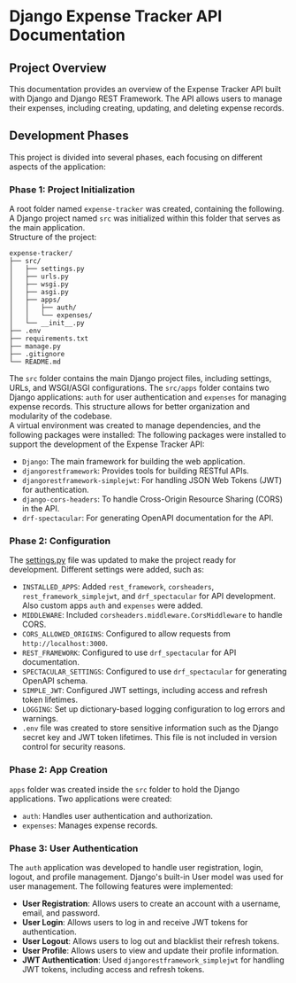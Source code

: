 # Django Expense Tracker API Documentation

## Project Overview
This documentation provides an overview of the Expense Tracker API built with Django and Django REST Framework.
The API allows users to manage their expenses, including creating, updating, and deleting expense records.

## Development Phases
This project is divided into several phases, each focusing on different aspects of the application:

### Phase 1: Project Initialization
A root folder named `expense-tracker` was created, containing the following. A Django project named `src` was initialized within this folder that serves as the main application.
<br/>
Structure of the project:
```
expense-tracker/
├── src/
│   ├── settings.py
│   ├── urls.py
│   ├── wsgi.py
│   ├── asgi.py
│   ├── apps/
│   │   ├── auth/
│   │   └── expenses/
│   └── __init__.py
├── .env
├── requirements.txt
├── manage.py
├── .gitignore
└── README.md

```
The `src` folder contains the main Django project files, including settings, URLs, and WSGI/ASGI configurations. The `src/apps` folder contains two Django applications: `auth` for user authentication and `expenses` for managing expense records. This structure allows for better organization and modularity of the codebase.
<br>
A virtual environment was created to manage dependencies, and the following packages were installed:
The following packages were installed to support the development of the Expense Tracker API:
- `Django`: The main framework for building the web application.
- `djangorestframework`: Provides tools for building RESTful APIs.
- `djangorestframework-simplejwt`: For handling JSON Web Tokens (JWT) for authentication.
- `django-cors-headers`: To handle Cross-Origin Resource Sharing (CORS) in the API.
- `drf-spectacular`: For generating OpenAPI documentation for the API.

### Phase 2: Configuration
The [settings.py](src/settings.py) file was updated to make the project ready for development. Different settings were added, such as:
- `INSTALLED_APPS`: Added `rest_framework`, `corsheaders`, `rest_framework_simplejwt`, and `drf_spectacular` for API development. Also custom apps `auth` and `expenses` were added.
- `MIDDLEWARE`: Included `corsheaders.middleware.CorsMiddleware` to handle CORS.
- `CORS_ALLOWED_ORIGINS`: Configured to allow requests from `http://localhost:3000`.
- `REST_FRAMEWORK`: Configured to use `drf_spectacular` for API documentation.
- `SPECTACULAR_SETTINGS`: Configured to use `drf_spectacular` for generating OpenAPI schema.
- `SIMPLE_JWT`: Configured JWT settings, including access and refresh token lifetimes.
- `LOGGING`: Set up dictionary-based logging configuration to log errors and warnings.
- `.env` file was created to store sensitive information such as the Django secret key and JWT token lifetimes. This file is not included in version control for security reasons.

### Phase 2: App Creation
`apps` folder was created inside the `src` folder to hold the Django applications. Two applications were created:
- `auth`: Handles user authentication and authorization.
- `expenses`: Manages expense records.

### Phase 3: User Authentication
The `auth` application was developed to handle user registration, login, logout, and profile management. Django's built-in User model was used for user management. The following features were implemented:
- **User Registration**: Allows users to create an account with a username, email, and password.
- **User Login**: Allows users to log in and receive JWT tokens for authentication.
- **User Logout**: Allows users to log out and blacklist their refresh tokens.
- **User Profile**: Allows users to view and update their profile information.
- **JWT Authentication**: Used `djangorestframework_simplejwt` for handling JWT tokens, including access and refresh tokens.